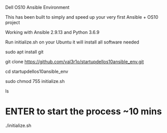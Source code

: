 Dell OS10 Ansible Environment

This has been built to simply and speed up your very first Ansible + OS10 project

Working with Ansible 2.9.13 and Python 3.6.9

Run initialize.sh on your Ubuntu it will install all software needed

sudo apt install git

git clone https://github.com/val3r1o/startupdellos10ansible_env.git

cd startupdellos10ansible_env

sudo chmod 755 initialize.sh

ls
# ENTER to start the process ~10 mins
./initialize.sh
